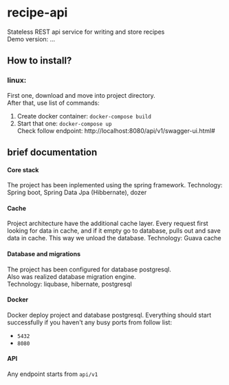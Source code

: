 # recipe-api
Stateless REST api service for writing and store recipes <br>
Demo version: ...
## How to install? 
### linux:
First one, download and move into project directory. <br>
After that, use list of commands: 
1. Create docker container: `docker-compose build` <br>
2. Start that one: `docker-compose up` <br>
Check follow endpoint: http://localhost:8080/api/v1/swagger-ui.html#
## brief documentation
#### Core stack
The project has been inplemented using the spring framework.
Technology: Spring boot, Spring Data Jpa (Hibbernate), dozer
#### Cache
Project architecture have the additional cache layer. 
Every request first looking for data in cache, and if it empty go to database, pulls out and save data in cache. 
This way we unload the database. 
Technology: Guava cache
#### Database and migrations 
The project has been configured for database postgresql. <br>
Also was realized database migration engine. <br>
Technology: liqubase, hibernate, postgresql
#### Docker 
Docker deploy project and database postgresql.
Everything should start successfully if you haven't any busy ports from follow list: 
- `5432`
- `8080` <br>
#### API
Any endpoint starts from `api/v1`
